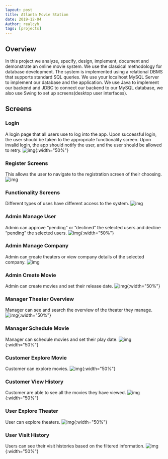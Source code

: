 ```yaml
---
layout: post
title: Atlanta Movie Station
date: 2019-12-04
Author: realcyh
tags: [projects]
---
```


## Overview
In this project we analyze, specify, design, implement, document and demonstrate an online movie system. We use the classical methodology for database development. The system is implemented using a relational DBMS that supports standard SQL queries. We use your localhost MySQL Server to implement our database and the application. We use Java to implement our backend and JDBC to connect our backend to our MySQL database, we also use Swing to set up screens(desktop user interfaces).

## Screens

### Login
A login page that all users use to log into the app. Upon successful login, the user should be taken to the appropriate functionality screen. Upon invalid login, the app should notify the user, and the user should be allowed to retry.
![img](https://raw.githubusercontent.com/realcyh/yuhang-chen/master/images/atl-movie-station-login.png){:width="50%"}

### Register Screens
This allows the user to navigate to the registration screen of their choosing.
![img](https://raw.githubusercontent.com/realcyh/yuhang-chen/master/images/atl-movie-station-register-screens.png)

###  Functionality Screens
Different types of uses have different access to the system.
![img](https://raw.githubusercontent.com/realcyh/yuhang-chen/master/images/atl-movie-station-funtionality-screens.png)

### Admin Manage User
Admin can approve “pending” or “declined” the selected users and decline “pending” the selected users.
![img](https://raw.githubusercontent.com/realcyh/yuhang-chen/master/images/atl-movie-station-manage-user.png){:width="50%"}

### Admin Manage Company
Admin can create theaters or view company details of the selected company.
![img](https://raw.githubusercontent.com/realcyh/yuhang-chen/master/images/atl-movie-station-manage-company.png)

### Admin Create Movie
Admin can create movies and set their release date.
![img](https://raw.githubusercontent.com/realcyh/yuhang-chen/master/images/atl-movie-station-create-movie.png){:width="50%"}

### Manager Theater Overview
Manager can see and search the overview of the theater they manage.
![img](https://raw.githubusercontent.com/realcyh/yuhang-chen/master/images/atl-movie-station-theater-overview.png){:width="50%"}

### Manager Schedule Movie
Manager can schedule movies and set their play date.
![img](https://raw.githubusercontent.com/realcyh/yuhang-chen/master/images/atl-movie-station-schedule-movie.png){:width="50%"}

### Customer Explore Movie
Customer can explore movies.
![img](https://raw.githubusercontent.com/realcyh/yuhang-chen/master/images/atl-movie-station-explore-movie.png){:width="50%"}

### Customer View History
Customer are able to see all the movies they have viewed.
![img](https://raw.githubusercontent.com/realcyh/yuhang-chen/master/images/atl-movie-station-view-history.png){:width="50%"}

### User Explore Theater
User can explore theaters.
![img](https://raw.githubusercontent.com/realcyh/yuhang-chen/master/images/atl-movie-station-explore-theater.png){:width="50%"}

### User Visit History
Users can see their visit histories based on the filtered information.
![img](https://raw.githubusercontent.com/realcyh/yuhang-chen/master/images/atl-movie-station-visit-history.png){:width="50%"}
